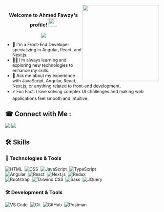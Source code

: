<img width="250" align="right" src="https://c.tenor.com/_DOBjnGspYAAAAAM/code-coding.gif">

<h3 align="center">
  Welcome to Ahmed Fawzy's profile!
  <img src="https://media.giphy.com/media/hvRJCLFzcasrR4ia7z/giphy.gif" width="28">
</h3>

<!-- Typing SVG by DenverCoder1 - https://github.com/DenverCoder1/readme-typing-svg -->
<p align="center">
  <a href="https://github.com/DenverCoder1/readme-typing-svg">
    <img src="https://readme-typing-svg.herokuapp.com/?lines=Front-End%20Developer;Expert%20in%20Angular%2C%20React%2C%20Next.js;Always%20learning%20new%20things&font=Fira%20Code&center=true&width=500&height=50&color=0FAF9C&vCenter=true&size=22">
  </a>
</p>


- 🏢 I'm a Front-End Developer specializing in Angular, React, and Next.js.
- 👨‍💻 I’m always learning and exploring new technologies to enhance my skills.
- 💬 Ask me about my experience with JavaScript, Angular, React, Next.js, or anything related to front-end development.
- ⚡ Fun Fact: I love solving complex UI challenges and making web applications feel smooth and intuitive.

## ☎ Connect with Me :

<a href="https://www.linkedin.com/in/ahmedfawzy68/" target="_blank"><img src="https://img.shields.io/badge/Ahmed-Fawzy-blue?style=for-the-badge&labelColor=%23bb8fce"/></a>
<a href="http://wa.me/+201013180190" target="_blank"><img src="https://img.shields.io/badge/Ahmed-Fawzy-blue?style=for-the-badge&labelColor=%23bb8fce"/></a>
<br>

## 🛠 Skills

### 🚀 Technologies & Tools  

![HTML](https://img.shields.io/badge/-HTML-05122A?style=flat&logo=HTML5)&nbsp;
![CSS](https://img.shields.io/badge/-CSS-05122A?style=flat&logo=CSS3&logoColor=1572B6)&nbsp;
![JavaScript](https://img.shields.io/badge/-JavaScript-05122A?style=flat&logo=javascript)&nbsp;
![TypeScript](https://img.shields.io/badge/-TypeScript-05122A?style=flat&logo=typescript)&nbsp;  
![Angular](https://img.shields.io/badge/-Angular-05122A?style=flat&logo=angular)&nbsp;
![React](https://img.shields.io/badge/-React-05122A?style=flat&logo=react)&nbsp;
![Next.js](https://img.shields.io/badge/-Next.js-05122A?style=flat&logo=next.js)&nbsp;
![Redux](https://img.shields.io/badge/-Redux-05122A?style=flat&logo=redux)&nbsp;  
![Bootstrap](https://img.shields.io/badge/-Bootstrap-05122A?style=flat&logo=bootstrap&logoColor=563D7C)&nbsp;
![Tailwind CSS](https://img.shields.io/badge/-Tailwind_CSS-05122A?style=flat&logo=tailwind-css)&nbsp;
![Sass](https://img.shields.io/badge/-Sass-05122A?style=flat&logo=sass)&nbsp;
![JQuery](https://img.shields.io/badge/-JQuery-05122A?style=flat&logo=jquery)&nbsp;  

### 🛠️ Development & Tools  

![VS Code](https://img.shields.io/badge/-VS_Code-05122A?style=flat&logo=visual-studio-code&logoColor=007ACC)&nbsp;
![Git](https://img.shields.io/badge/-Git-05122A?style=flat&logo=git)&nbsp;
![GitHub](https://img.shields.io/badge/-GitHub-05122A?style=flat&logo=github)&nbsp;
![Postman](https://img.shields.io/badge/-Postman-05122A?style=flat&logo=postman)&nbsp;  



<br>
<br>
